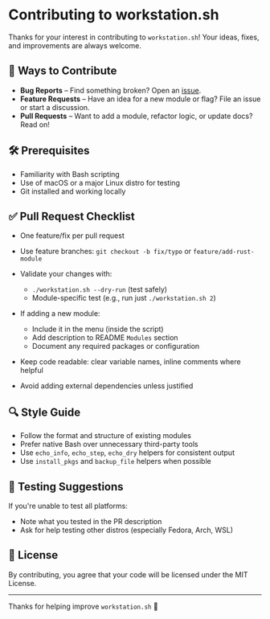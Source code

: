 # Contributing to workstation.sh

Thanks for your interest in contributing to `workstation.sh`! Your ideas, fixes, and improvements are always welcome.

## 🧰 Ways to Contribute

- **Bug Reports** – Find something broken? Open an [issue](https://github.com/itismowgli/workstation.sh/issues).
- **Feature Requests** – Have an idea for a new module or flag? File an issue or start a discussion.
- **Pull Requests** – Want to add a module, refactor logic, or update docs? Read on!

## 🛠 Prerequisites

- Familiarity with Bash scripting
- Use of macOS or a major Linux distro for testing
- Git installed and working locally

## ✅ Pull Request Checklist

- One feature/fix per pull request
- Use feature branches: `git checkout -b fix/typo` or `feature/add-rust-module`
- Validate your changes with:

  - `./workstation.sh --dry-run` (test safely)
  - Module-specific test (e.g., run just `./workstation.sh 2`)

- If adding a new module:

  - Include it in the menu (inside the script)
  - Add description to README `Modules` section
  - Document any required packages or configuration

- Keep code readable: clear variable names, inline comments where helpful
- Avoid adding external dependencies unless justified

## 🔍 Style Guide

- Follow the format and structure of existing modules
- Prefer native Bash over unnecessary third-party tools
- Use `echo_info`, `echo_step`, `echo_dry` helpers for consistent output
- Use `install_pkgs` and `backup_file` helpers when possible

## 🧪 Testing Suggestions

If you're unable to test all platforms:

- Note what you tested in the PR description
- Ask for help testing other distros (especially Fedora, Arch, WSL)

## 📄 License

By contributing, you agree that your code will be licensed under the MIT License.

---

Thanks for helping improve `workstation.sh` 🙌
